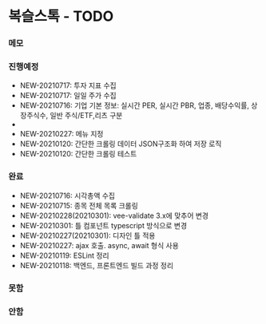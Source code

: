 # 복슬스톡 - TODO

### 메모

### 진행예정
- NEW-20210717: 투자 지표 수집
- NEW-20210717: 일일 주가 수집
- NEW-20210716: 기업 기본 정보: 실시간 PER, 실시간 PBR, 업종, 배당수익률, 상장주식수, 일반 주식/ETF,리츠 구분
-
- NEW-20210227: 메뉴 지정
- NEW-20210120: 간단한 크롤링 데이터 JSON구조화 하여 저장 로직
- NEW-20210120: 간단한 크롤링 테스트

### 완료
- NEW-20210716: 시각총액 수집
- NEW-20210715: 종목 전체 목록 크롤링
- NEW-20210228(20210301): vee-validate 3.x에 맞추어 변경
- NEW-20210301: 틀 컴포넌트 typescript 방식으로 변경
- NEW-20210227(20210301): 디자인 틀 적용
- NEW-20210227: ajax 호출. async, await 형식 사용
- NEW-20210119: ESLint 정리
- NEW-20210118: 백엔드, 프론트엔드 빌드 과정 정리

### 못함

### 안함
